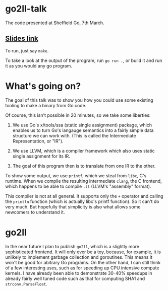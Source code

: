 go2ll-talk
==========

The code presented at Sheffield Go, 7th March.

## [Slides link](https://docs.google.com/presentation/d/e/2PACX-1vSXVZ2l-BYUeuQ6fLgCH5oGfKeXTsYB360Z0N3xe77WxGatqfUG2XOoOef4gzzQFJT14Ps7gaa-BOmx/pub)

To run, just say `make`.

To take a look at the output of the program, run `go run .`, or build it and run
it as you would any go program.

# What's going on?

The goal of this talk was to show you how you could use some existing tooling to make a binary from Go code.

Of course, this isn't possible in 20 minutes, so we take some liberties:

1) We use Go's x/tools/ssa (static single assignment) package, which enables us to turn Go's langauge semantics into a fairly simple data structure we can work with. (This is called the Intermediate Representation, or "IR").

2) We use LLVM, which is a compiler framework which also uses static single assignment for its IR.

3) The goal of this program then is to translate from one IR to the other.

To show some output, we use `printf`, which we steal from `libc`, C's runtime. When we compile the resulting intermediate `clang`, the C frontend, which happens to be able to compile `.ll` (LLVM's "assembly" format).

This compiler is not at all general. It supports only the `+` operator and calling the `println` function (which is actually libc's printf function). So it can't do very much. But hopefully that simplicity is also what allows some newcomers to understand it.

# go2ll

In the near future I plan to publish `go2ll`, which is a slightly more sophisticated frontend. It will only ever be a toy, because, for example, it is unlikely to implement garbage collection and goroutines. This means it won't be good for abitrary Go programs. On the other hand, I can still think of a few interesting uses, such as for speeding up CPU intensive compute kernels. I have already been able to demonstrate 30-40% speedups in already fairly well tuned code such as that for computing SHA1 and `strconv.ParseFloat`.

